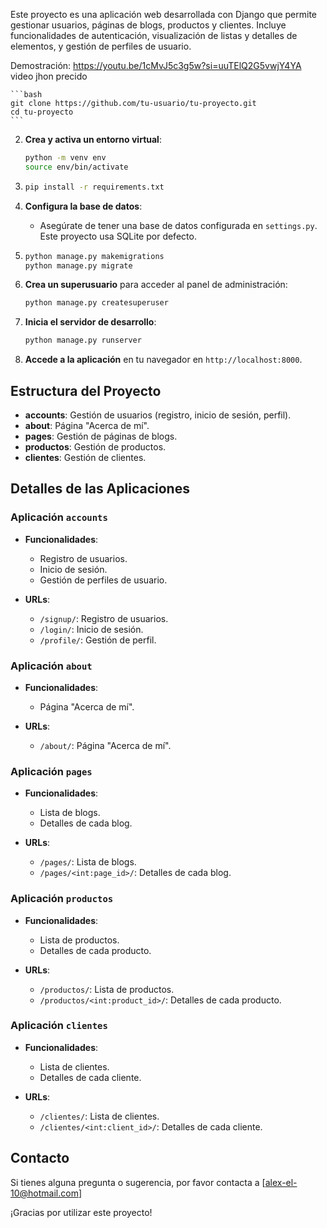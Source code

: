 

Este proyecto es una aplicación web desarrollada con Django que permite gestionar usuarios, páginas de blogs, productos y clientes. Incluye funcionalidades de autenticación, visualización de listas y detalles de elementos, y gestión de perfiles de usuario.

Demostración: https://youtu.be/1cMvJ5c3g5w?si=uuTElQ2G5vwjY4YA  video jhon precido

    ```bash
    git clone https://github.com/tu-usuario/tu-proyecto.git
    cd tu-proyecto
    ```

2. **Crea y activa un entorno virtual**:
    ```bash
    python -m venv env
    source env/bin/activate  
    ```

3. 
    ```bash
    pip install -r requirements.txt
    ```

4. **Configura la base de datos**:
    - Asegúrate de tener una base de datos configurada en `settings.py`. Este proyecto usa SQLite por defecto.

5.
    ```bash
    python manage.py makemigrations
    python manage.py migrate
    ```

6. **Crea un superusuario** para acceder al panel de administración:
    ```bash
    python manage.py createsuperuser
    ```

7. **Inicia el servidor de desarrollo**:
    ```bash
    python manage.py runserver
    ```

8. **Accede a la aplicación** en tu navegador en `http://localhost:8000`.

## Estructura del Proyecto

- **accounts**: Gestión de usuarios (registro, inicio de sesión, perfil).
- **about**: Página "Acerca de mí".
- **pages**: Gestión de páginas de blogs.
- **productos**: Gestión de productos.
- **clientes**: Gestión de clientes.

## Detalles de las Aplicaciones

### Aplicación `accounts`

- **Funcionalidades**:
  - Registro de usuarios.
  - Inicio de sesión.
  - Gestión de perfiles de usuario.

- **URLs**:
  - `/signup/`: Registro de usuarios.
  - `/login/`: Inicio de sesión.
  - `/profile/`: Gestión de perfil.

### Aplicación `about`

- **Funcionalidades**:
  - Página "Acerca de mí".

- **URLs**:
  - `/about/`: Página "Acerca de mí".

### Aplicación `pages`

- **Funcionalidades**:
  - Lista de blogs.
  - Detalles de cada blog.

- **URLs**:
  - `/pages/`: Lista de blogs.
  - `/pages/<int:page_id>/`: Detalles de cada blog.

### Aplicación `productos`

- **Funcionalidades**:
  - Lista de productos.
  - Detalles de cada producto.

- **URLs**:
  - `/productos/`: Lista de productos.
  - `/productos/<int:product_id>/`: Detalles de cada producto.

### Aplicación `clientes`

- **Funcionalidades**:
  - Lista de clientes.
  - Detalles de cada cliente.

- **URLs**:
  - `/clientes/`: Lista de clientes.
  - `/clientes/<int:client_id>/`: Detalles de cada cliente.

## Contacto

Si tienes alguna pregunta o sugerencia, por favor contacta a [alex-el-10@hotmail.com]

¡Gracias por utilizar este proyecto!


